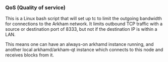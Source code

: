 ### QoS (Quality of service) ###

This is a Linux bash script that will set up tc to limit the outgoing bandwidth for connections to the Arkham network. It limits outbound TCP traffic with a source or destination port of 8333, but not if the destination IP is within a LAN.

This means one can have an always-on arkhamd instance running, and another local arkhamd/arkham-qt instance which connects to this node and receives blocks from it.
